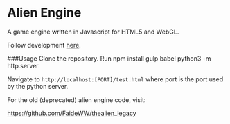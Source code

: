 # Alien Engine

A game engine written in Javascript for HTML5 and WebGL.

Follow development [here](http://www.faide.net/).



###Usage
Clone the repository.  Run
    npm install
    gulp babel
    python3 -m http.server

Navigate to `http://localhost:[PORT]/test.html` where port is the port used by the python server.




For the old (deprecated) alien engine code, visit:

https://github.com/FaideWW/thealien_legacy